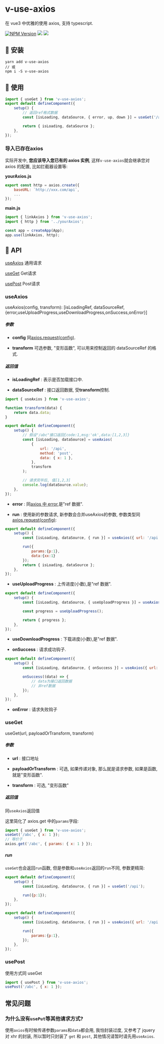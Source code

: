 # v-use-axios

在 vue3 中优雅的使用 axios, 支持 typescript.

[![NPM Version][npm-image]][npm-url] <img src="https://img.shields.io/badge/-typescript-blue"/> <img src="https://img.shields.io/badge/-Vue3-green"/>

[npm-image]: https://badgen.net/npm/v/v-use-axios
[npm-url]: https://npmjs.org/package/v-use-axios

## 🚀 安装

```
yarn add v-use-axios
// 或
npm i -S v-use-axios
```

## 🍕 使用

```javascript
import { useGet } from 'v-use-axios';
export default defineComponent({
    setup() {
        // 返回ref格式数据
        const [isLoading, dataSource, { error, up, down }] = useGet('/api', { p: 1 });

        return { isLoading, dataSource };
    },
});
```

### 导入已存在axios

实际开发中, **您应该导入您已有的 axios 实例**, 这样`v-use-axios`就会继承您对 axios 的配置, 比如拦截器设置等:

**yourAxios.js**

```javascript
export const http = axios.create({
    baseURL: `http://xxx.com/api`,
    ...
});
```

**main.js**

```javascript
import { linkAxios } from 'v-use-axios';
import { http } from '../yourAxios';

const app = createApp(App);
app.use(linkAxios, http);
```

## 🌟 API

[useAxios](#useAxios) 通用请求

[useGet](#useGet) Get请求

[usePost](#usePost) Post请求


### useAxios

useAxios(config, transform): [isLoadingRef, dataSourceRef, {error,useUploadProgress,useDownloadProgress,onSuccess,onError}]

##### 参数

-   **config**
    同[axios.request(config)](https://github.com/axios/axios#request-config).

-   **transform**
    可选参数, "变形函数", 可以用来控制返回的 dataSourceRef 的格式.

##### 返回值

-   **isLoadingRef** : 表示是否加载接口中.

-   **dataSourceRef** : 接口返回数据, 受**transform**控制.

```javascript
import { useAxios } from 'v-use-axios';

function transform(data) {
    return data.data;
}

export default defineComponent({
    setup() {
        // 假设"/abc"接口返回{code:1,msg:'ok',data:[1,2,3]}
        const [isLoading, dataSource] = useAxios(
            {
                url: '/api',
                method: 'post',
                data: { x: 1 },
            },
            transform
        );

        // 请求完毕后, 值[1,2,3]
        console.log(dataSource.value);
    },
});
```

-   **error** : 同[axios 中 error](https://github.com/axios/axios#handling-errors),是"ref 数据".

- **run** : 使用新的参数请求, 新参数会合并useAxios的参数, 参数类型同[axios.request(config)](https://github.com/axios/axios#request-config):

```javascript
export default defineComponent({
    setup() {
        const [isLoading, dataSource, { run }] = useAxios({ url: '/api' });

        run({
            params:{p:1},
            data:{xx:1}
        });
        return { isLoading, dataSource };
    },
});
```

-   **useUploadProgress** : 上传进度(小数),是"ref 数据".

```javascript
export default defineComponent({
    setup() {
        const [isLoading, dataSource, { useUploadProgress }] = useAxios({ url: '/api' });

        const progress = useUploadProgress();

        return { progress };
    },
});
```

-   **useDownloadProgress** : 下载进度(小数),是"ref 数据".

-   **onSuccess** : 请求成功钩子.

```javascript
export default defineComponent({
    setup() {
        const [isLoading, dataSource, { onSuccess }] = useAxios({ url: '/api' });

        onSuccess((data) => {
            // data为接口返回数据
            // 非ref数据
        });
    },
});
```

-   **onError** : 请求失败钩子

### useGet

useGet(url, payloadOrTransform, transform)

##### 参数

-   **url** : 接口地址

-   **payloadOrTransform** : 可选, 如果传递对象, 那么就是请求参数, 如果是函数, 就是"变形函数".

-   **transform** : 可选, "变形函数"

##### 返回值

同`useAxios`返回值

这里简化了 axios.get 中的`params`字段:

```javascript
import { useGet } from 'v-use-axios';
useGet('/abc', { x: 1 });
// 等价于
axios.get('/abc', { params: { x: 1 } });
```

##### run
`useGet`也会返回`run`函数, 但是参数和`useAxios`返回的`run`不同, 参数更精简:
```javascript
export default defineComponent({
    setup() {
        const [isLoading, dataSource, { run }] = useGet('/api');

        run({p:1});
    },
});
```

```javascript
export default defineComponent({
    setup() {
        const [isLoading, dataSource, { run }] = useAxios({ url: '/api' });

        run({
            params:{p:1},
        });
    },
});
```


### usePost

使用方式同 useGet

```javascript
import { usePost } from 'v-use-axios';
usePost('/abc', { x: 1 });
```

## 常见问题

### 为什么没有`usePut`等其他请求方式?

使用`axios`有时候传递参数`params`和`data`都会用, 我怕封装过度, 又参考了 jquery 对 xhr 的封装, 所以暂时只封装了 `get` 和 `post`, 其他情况请暂时请先用`useAxios`.
